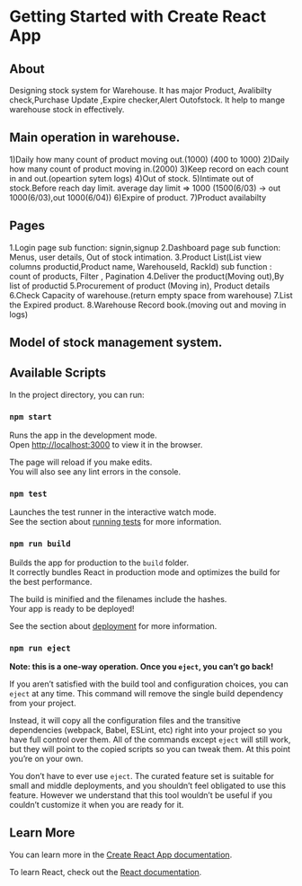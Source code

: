 # Getting Started with Create React App
## About 
Designing stock system for Warehouse.
It has  major Product, Avalibilty check,Purchase Update ,Expire checker,Alert Outofstock.
It help to mange warehouse stock in effectively.

## Main operation in warehouse.
1)Daily how many count of product moving out.(1000) (400 to 1000)
2)Daily how many count of product moving in.(2000)
3)Keep record on each count in and out.(opeartion sytem logs)
4)Out of stock.
5)Intimate out of stock.Before reach day limit.
average day limit => 1000
(1500(6/03) -> out 1000(6/03),out 1000(6/04))
6)Expire of product.
7)Product availabilty 

				
## Pages 
1.Login page
  sub function: signin,signup
2.Dashboard page
  sub function: Menus, user details, Out of stock intimation.
3.Product List(List view columns productid,Product name, WarehouseId, RackId)
  sub function : count of products, Filter , Pagination
4.Deliver the product(Moving out),By list of productid
5.Procurement of product (Moving in), Product details
6.Check Capacity of warehouse.(return empty space from warehouse)
7.List the Expired product.
8.Warehouse Record book.(moving out and moving in logs)

## Model of stock management system.

  

## Available Scripts

In the project directory, you can run:

### `npm start`

Runs the app in the development mode.\
Open [http://localhost:3000](http://localhost:3000) to view it in the browser.

The page will reload if you make edits.\
You will also see any lint errors in the console.

### `npm test`

Launches the test runner in the interactive watch mode.\
See the section about [running tests](https://facebook.github.io/create-react-app/docs/running-tests) for more information.

### `npm run build`

Builds the app for production to the `build` folder.\
It correctly bundles React in production mode and optimizes the build for the best performance.

The build is minified and the filenames include the hashes.\
Your app is ready to be deployed!

See the section about [deployment](https://facebook.github.io/create-react-app/docs/deployment) for more information.

### `npm run eject`

**Note: this is a one-way operation. Once you `eject`, you can’t go back!**

If you aren’t satisfied with the build tool and configuration choices, you can `eject` at any time. This command will remove the single build dependency from your project.

Instead, it will copy all the configuration files and the transitive dependencies (webpack, Babel, ESLint, etc) right into your project so you have full control over them. All of the commands except `eject` will still work, but they will point to the copied scripts so you can tweak them. At this point you’re on your own.

You don’t have to ever use `eject`. The curated feature set is suitable for small and middle deployments, and you shouldn’t feel obligated to use this feature. However we understand that this tool wouldn’t be useful if you couldn’t customize it when you are ready for it.

## Learn More

You can learn more in the [Create React App documentation](https://facebook.github.io/create-react-app/docs/getting-started).

To learn React, check out the [React documentation](https://reactjs.org/).
